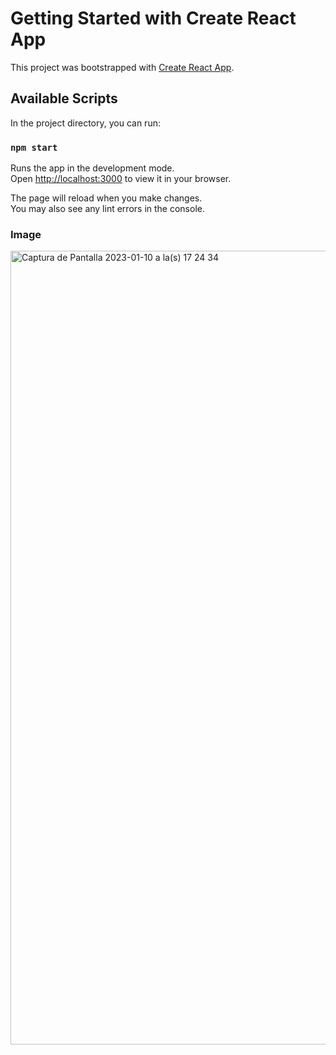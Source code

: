 # Getting Started with Create React App

This project was bootstrapped with [Create React App](https://github.com/facebook/create-react-app).

## Available Scripts

In the project directory, you can run:

### `npm start`

Runs the app in the development mode.\
Open [http://localhost:3000](http://localhost:3000) to view it in your browser.

The page will reload when you make changes.\
You may also see any lint errors in the console.

### Image

<img width="1270" alt="Captura de Pantalla 2023-01-10 a la(s) 17 24 34" src="https://user-images.githubusercontent.com/92868937/211654629-5ec6f612-1d0f-408e-81d9-bda18d8180fb.png">
